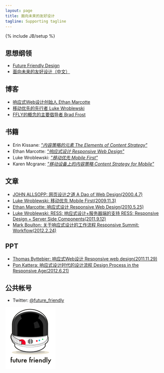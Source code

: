 ```yaml
---
layout: page
title: 面向未来的友好设计
tagline: Supporting tagline
---
```

{% include JB/setup %}

<h2>思想纲领</h2>
<ul class="posts">
	<li><a href="http://futurefriend.ly" target="_blank">Future Friendly Design</a></li>
	<li><a href="Future-Friendly" target="_blank">面向未来的友好设计（中文）</a></li>
</ul>

<h2>博客</h2>
<ul class="posts">
	<li><a href="http://ethanmarcotte.com" target="_blank">响应式Web设计创始人 Ethan Marcotte</a></li>
	<li><a href="http://www.lukew.com" target="_blank">移动优先的先行者 Luke Wroblewski</a></li>
	<li><a href="http://bradfrostweb.com" target="_blank">FFLY的概念的主要倡导者 Brad Frost</a></li>
</ul>

<h2>书籍</h2>
<ul class="posts">
	<li>Erin Kissane: <a href="http://www.abookapart.com/products/the-elements-of-content-strategy" target="_blank"><i>"内容策略的元素 The Elements of Content Strategy"</i></a></li>
	<li>Ethan Marcotte: <a href="http://www.abookapart.com/products/responsive-web-design" target="_blank"><i>"响应式设计 Responsive Web Design"</i></a></li>
	<li>Luke Wroblewski: <a href="http://www.abookapart.com/products/mobile-first" target="_blank"><i>"移动优先 Mobile First"</i></a></li>
	<li>Karen Mcgrane: <a href="http://www.abookapart.com/products/content-strategy-for-mobile" target="_blank"><i>"移动设备上的内容策略 Content Strategy for Mobile"</i></a></li>
</ul>

<h2>文章</h2>
<ul class="posts">
	<li><a href="http://alistapart.com/article/dao" target="_blank">JOHN ALLSOPP: 网页设计之道 A Dao of Web Design(2000.4.7)</a></li>
	<li><a href="http://www.lukew.com/ff/entry.asp?933" target="_blank">Luke Wroblewski: 移动优先 Mobile First(2009.11.3)</a></li>
	<li><a href="http://alistapart.com/article/responsive-web-design" target="_blank">Ethan Marcotte: 响应式设计 Responsive Web Design(2010.5.25)</a></li>
	<li><a href="http://www.lukew.com/ff/entry.asp?1392" target="_blank">Luke Wroblewski: RESS: 响应式设计+服务器端的支持 RESS: Responsive Design + Server Side Components(2011.9.12)</a></li>
	<li><a href="http://www.markboulton.co.uk/journal/responsive-summit-workflow" target="_blank">Mark Boulton: 关于响应式设计的工作流程 Responsive Summit: Workflow(2012.2.24)</a></li>
</ul>

<h2>PPT</h2>
<ul class="posts">
	<li><a href="http://www.slideshare.net/bytte/responsive-web-design-10389263?from_search=3">Thomas Byttebier: 响应式Web设计 Responsive web design(2011.11.29)</a></li>
	<li><a href="http://www.slideshare.net/pkattera/design-process-for-responsive-web-design">Pon Kattera: 响应式设计时代的设计流程 Design Process in the Responsive Age(2012.6.21)</a></li>
</ul>

<h2>公共帐号</h2>
<ul class="posts">
	<li><span>Twitter:</span> <a href="http://twitter.com/future_friendly">@future_friendly</a></li>
</ul>

<img src="/images/futurefriendly.png" style="width:160px" />